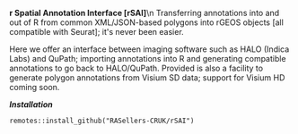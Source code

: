 **r Spatial Annotation Interface [rSAI]**\n
Transferring annotations into and out of R from common XML/JSON-based polygons into rGEOS objects [all compatible with Seurat]; it's never been easier.
    
Here we offer an interface between imaging software such as HALO (Indica Labs) and QuPath; importing annotations into R and generating compatible annotations to go back to HALO/QuPath.
Provided is also a facility to generate polygon annotations from Visium SD data; support for Visium HD coming soon.

***Installation***
```
remotes::install_github("RASellers-CRUK/rSAI")
```
